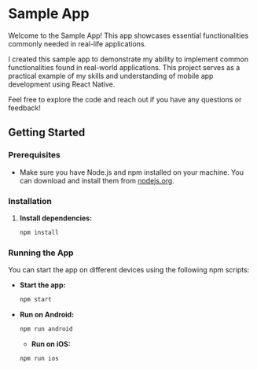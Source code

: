 # Sample App

Welcome to the Sample App! This app showcases essential functionalities commonly needed in real-life applications.

I created this sample app to demonstrate my ability to implement common functionalities found in real-world applications. This project serves as a practical example of my skills and understanding of mobile app development using React Native.

Feel free to explore the code and reach out if you have any questions or feedback!

## Getting Started

### Prerequisites

- Make sure you have Node.js and npm installed on your machine. You can download and install them from [nodejs.org](https://nodejs.org/).

### Installation

1. **Install dependencies:**
   ```bash
   npm install
   ```

### Running the App

You can start the app on different devices using the following npm scripts:

- **Start the app:**

  ```bash
  npm start
  ```

- **Run on Android:**

  ```bash
  npm run android
  ```

  - **Run on iOS:**

  ```bash
  npm run ios
  ```
